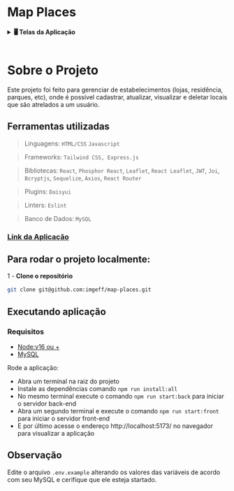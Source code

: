 # Map Places

<details>
  <summary><strong>🖥️ Telas da Aplicação</strong></summary><br />

  <h3>Tela de Login</h3><br />

  ![Tela de Login](assets/Screen-Login.png)

  <h3>Tela de Gerenciamento do mapa</h3><br />

  ![Tela de Gerenciamento do mapa](assets/Screen-Map.png)

</details>
<br />

# Sobre o Projeto
Este projeto foi feito para gerenciar de estabelecimentos (lojas, residência, parques, etc), 
onde é possível cadastrar, atualizar, visualizar e deletar locais que são atrelados a um usuário.

## Ferramentas utilizadas

> Linguagens: `HTML/CSS` `Javascript`

> Frameworks: `Tailwind CSS, Express.js`

> Bibliotecas: `React`, `Phosphor React`, `Leaflet`, `React Leaflet`, `JWT`, `Joi`, `Bcryptjs`, `Sequelize`, `Axios`, `React Router`

> Plugins: `Daisyui`

> Linters: `Eslint`

> Banco de Dados: `MySQL`

### [Link da Aplicação](https://map-places.vercel.app/)

## Para rodar o projeto localmente:

1 - **Clone o repositório**
```bash
git clone git@github.com:imgeff/map-places.git
```

## Executando aplicação
### Requisitos
- [Node:v16 ou +](https://nodejs.org/en/download/)
- [MySQL](https://www.devmedia.com.br/instalando-e-configurando-a-nova-versao-do-mysql/25813)

Rode a aplicação:

 - Abra um terminal na raiz do projeto
 - Instale as dependências comando `npm run install:all`
 - No mesmo terminal execute o comando `npm run start:back` para iniciar o servidor back-end
 - Abra um segundo terminal e execute o comando `npm run start:front` para iniciar o servidor front-end
 - E por último acesse o endereço http://localhost:5173/ no navegador para visualizar a aplicação

## Observação
Edite o arquivo `.env.example` alterando os valores das variáveis de acordo com seu MySQL e 
cerifique que ele esteja startado.
